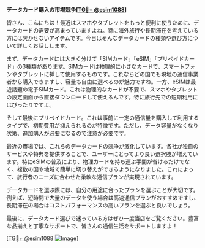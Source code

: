 **データカード購入の市場競争[[TG💪+ @esim1088](https://t.me/s/esim1088)]**

皆さん、こんにちは！最近はスマホやタブレットをもっと便利に使うために、データカードの需要が高まっていますよね。特に海外旅行や長期滞在を考えている方には欠かせないアイテムです。今日はそんなデータカードの種類や選び方について詳しくお話しします。

まず、データカードには大きく分けて「SIMカード」「eSIM」「プリペイドカード」の3種類があります。SIMカードは物理的に小さなカードで、スマートフォンやタブレットに挿して使用するものです。これならどの国でも現地の通信事業者から購入できますし、容量も自由に選べるのが魅力ですね。一方、eSIMは最近話題の電子SIMカード。これは物理的なカードが不要で、スマホやタブレットの設定画面から直接ダウンロードして使えるんです。特に旅行先での短期利用にはぴったりですよ。

そして最後にプリペイドカード。これは事前に一定の通信量を購入して利用するタイプで、初期費用が抑えられるのが特徴です。ただし、データ容量がなくなり次第、追加購入が必要になるので注意が必要です。

最近の市場では、これらのデータカードの競争が激化しています。各社が独自のサービスや特典を提供することで、ユーザーにとってより良い選択肢が増えています。特にeSIMの普及により、物理カードを持ち運ぶ手間が省けるだけでなく、複数の国や地域で簡単に切り替えができるようになりました。これによって、旅行者のニーズに合わせた柔軟な通信プランが実現されています。

データカードを選ぶ際には、自分の用途に合ったプランを選ぶことが大切です。例えば、短時間で大量のデータを使う場合は高速通信プランがおすすめですし、長期滞在の場合はコストパフォーマンスの高いプランを選ぶと良いでしょう。

最後に、データカード選びで迷っている方はぜひ一度当店をご覧ください。豊富な品揃えと丁寧なサポートで、皆さんの通信生活をサポートしますよ！

[[TG💪+ @esim1088](https://t.me/s/esim1088) ![Image](https://i.postimg.cc/Y0z9fWf4/image.png)]